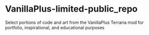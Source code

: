 # VanillaPlus-limited-public_repo
Select portions of code and art from the VanillaPlus Terraria mod for portfolio, inspirational, and educational purposes
